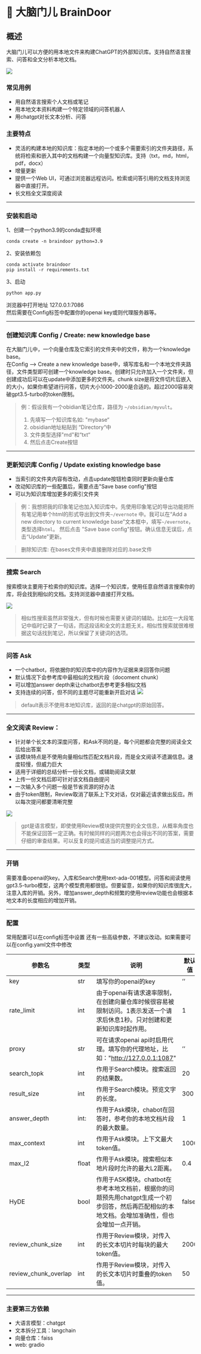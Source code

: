 # 🧠 大脑门儿 BrainDoor

## 概述

大脑门儿可以方便的用本地文件来构建ChatGPT的外部知识库。支持自然语言搜索、问答和全文分析本地文档。

![](doc/fig1.png)

### 常见用例

- 用自然语言搜索个人文档或笔记
- 用本地文本资料构建一个特定领域的问答机器人
- 用chatgpt对长文本分析、问答

### 主要特点

- 灵活的构建本地的知识库：指定本地的一个或多个需要索引的文件夹路径，系统将检索和嵌入其中的文档构建一个向量型知识库。支持（txt，md，html，pdf，docx）
- 增量更新
- 提供一个Web UI，可通过浏览器远程访问。检索或问答引用的文档支持浏览器中直接打开。
- 长文档全文深度阅读

----
### 安装和启动
1、创建一个python3.9的conda虚拟环境
```shell
conda create -n braindoor python=3.9
```
2、安装依赖包
```shell
conda activate braindoor
pip install -r requirements.txt
```
3、启动
```shell
python app.py
```
浏览器中打开地址 127.0.0.1:7086    
然后需要在Config标签中配置你的openai key或则代理服务器等。

---
### 创建知识库 Config / Create: new knowledge base
在大脑门儿中，一个向量仓库及它索引的文件夹中的文件，称为一个knowledge base。     
在Config --> Create a new knowledge base中，填写库名和一个本地文件夹路径，文件类型即可创建一个knowledge base。创建时只允许加入一个文件夹，但创建成功后可以在update中添加更多的文件夹。chunk size是将文件切片后嵌入的大小，如果你希望进行问答，切片大小1000-2000是合适的。超过2000容易突破gpt3.5-turbo的token限制。

> 例：假设我有一个obidian笔记仓库，路径为 `~/obsidian/myvult`。 
> 1. 先填写一个知识库名如: "mybase“
> 2. obsidian地址粘贴到 “Directory“中
> 3. 文件类型选择"md"和“txt“
> 4. 然后点击Create按钮
---

### 更新知识库 Config / Update existing knowledge base
- 当索引的文件夹内容有改动，点击update按钮检查同时更新向量仓库
- 改动知识库的一些配置后，需要点击"Save base config"按钮
- 可以为知识库增加更多的索引文件夹

> 例：我想把我的印象笔记也加入知识库中。先使用印象笔记的导出功能把所有笔记用单个html的形式导出到文件夹`~/evernote` 中。我可以在“Add a new directory to current knowledge base”文本框中，填写`~/evernote`，类型选择`html`。 然后点击 "Save base config"按钮。确认信息无误后，点击“Update"更新。

> 删除知识库: 在bases文件夹中直接删除对应的.base文件

---
### 搜索 Search
搜索模块主要用于检索你的知识库。选择一个知识库，使用任意自然语言搜索你的库，将会找到相似的文档。支持浏览器中直接打开文档。

![](doc/fig2.png)

> 相似性搜索虽然非常强大，但有时候也需要关键词的辅助。比如在一大段笔记中临时记录了一句话，而这段话和全文的主题无关。相似性搜索就很难根据这句话找到笔记，所以保留了关键词的选项。

---
### 问答 Ask

- 一个chatbot，将依据你的知识库中的内容作为证据来来回答你问题
- 默认情况下会参考库中最相似的文档片段（docoment chunk）
- 可以增加answer depth来让chatbot去参考更多相似文档
- 支持连续的问答，但不同的主题尽可能重新开启对话
![](/doc/fig3.png)

>default表示不使用本地知识库，返回的是chatgpt的原始回答。

---
### 全文阅读 Review：
- 针对单个长文本的深度问答，和Ask不同的是，每个问题都会完整的阅读全文后给出答案
- 该模块特点是不使用向量相似性匹配文档片段，而是全文阅读不遗漏信息。速度较慢，但威力巨大
- 适用于详细的总结分析一份长文档，或辅助阅读文献
- 上传一份文档后即可针对该文档自由提问
- 一次输入多个问题一般是节省资源的好办法
- 由于token限制，Review取消了联系上下文对话，仅对最近请求做出反应。所以每次提问都要清晰完整

![](doc/fig4.png)

> gpt是语言模型，即使使用Review模块提供完整的全文信息，从概率角度也不能保证回答一定正确。有时候同样的问题两次也会得出不同的答案，需要仔细的审查结果。可以反复的提问或适当的调整提问方式。

---
### 开销
需要准备openai的key。入库和Search使用text-ada-001模型。问答和阅读使用gpt3.5-turbo模型，这两个模型费用都很低。但要留意，如果你的知识库很庞大，注意入库的开销。另外，增加answer_depth和频繁的使用review功能也会根据本地文本的长度相应的增加开销。

---
### 配置
常用配置可以在config标签中设置
还有一些高级参数，不建议改动。如果需要可以在config.yaml文件中修改    

| 参数名                  | 类型    | 说明                                                                               | 默认值   |
| -------------------- | ----- | -------------------------------------------------------------------------------- | ----- |
| key                  | str   | 填写你的openai的key                                                                   | ‘‘    |
| rate_limit           | int   | 由于openai有请求速率限制，在创建向量仓库时候很容易被限制访问。1表示发送一个请求后休息1秒。只对创建和更新知识库时起作用。                 | 1     |
| proxy                | str   | 可在请求openai api时启用代理。填写你的代理地址，比如："http://127.0.0.1:1087"                           | ‘‘    |
| search_topk          | int   | 作用于Search模块。搜索返回的结果数。                                                            | 20    |
| result_size          | int   | 作用于Search模块。预览文字的长度。                                                             | 300   |
| answer_depth         | int:  | 作用于Ask模块，chabot在回答时，参考你的本地文档片段的最大数量。                                             | 1     |
| max_context          | int   | 作用于Ask模块。上下文最大token值。                                                            | 1000  |
| max_l2               | float | 作用于Ask模块。搜索相似本地片段时允许的最大L2距离。                                                     | 0.4   |
| HyDE                 | bool  | 作用于ASK模块。chatbot在参考本地文档前，根据你的问题预先用chatgpt生成一个初步回答，然后再匹配相似的本地文档。会增加准确性，但也会增加一点开销。 | false |
| review_chunk_size    | int   | 作用于Review模块，对传入的长文本切片时每块的最大token值。                                               | 2000  |
| review_chunk_overlap | int   | 作用于Review模块，对传入的长文本切片时重叠的token值。                                                 | 50    |

---
### 主要第三方依赖
- 大语言模型：chatgpt
- 文本拆分工具：langchain
- 向量仓库：faiss
- web: gradio
